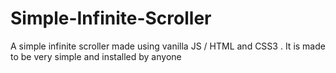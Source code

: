 # Simple-Infinite-Scroller
A simple infinite scroller made using vanilla JS / HTML and CSS3 . It is made to be very simple and installed by anyone
